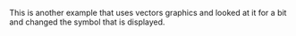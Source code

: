This is another example that uses vectors graphics and looked at it for a bit and changed the symbol that is displayed. 
